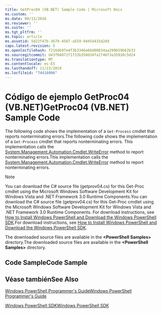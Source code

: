 ```yaml
---
title: GetProc04 (VB.NET) Sample Code | Microsoft Docs
ms.custom: ''
ms.date: 09/13/2016
ms.reviewer: ''
ms.suite: ''
ms.tgt_pltfrm: ''
ms.topic: article
ms.assetid: 5d22f47b-3679-4587-a559-94454415d2dd
caps.latest.revision: 5
ms.openlocfilehash: f2164b97e4f3b3346e66d00834aa299659b62b33
ms.sourcegitcommit: d43f66071f1f33b350d34fa1f46f3a35910c5d24
ms.translationtype: MT
ms.contentlocale: es-ES
ms.lasthandoff: 11/23/2019
ms.locfileid: "74416096"
---
```

# <a name="getproc04-vbnet-sample-code"></a><span data-ttu-id="f043b-102">Código de ejemplo GetProc04 (VB.NET)</span><span class="sxs-lookup"><span data-stu-id="f043b-102">GetProc04 (VB.NET) Sample Code</span></span>

<span data-ttu-id="f043b-103">The following code shows the implementation of a `Get-Process` cmdlet that reports nonterminating errors.</span><span class="sxs-lookup"><span data-stu-id="f043b-103">The following code shows the implementation of a `Get-Process` cmdlet that reports nonterminating errors.</span></span> <span data-ttu-id="f043b-104">This implementation calls the [System.Management.Automation.Cmdlet.WriteError](/dotnet/api/System.Management.Automation.Cmdlet.WriteError) method to report nonterminating errors.</span><span class="sxs-lookup"><span data-stu-id="f043b-104">This implementation calls the [System.Management.Automation.Cmdlet.WriteError](/dotnet/api/System.Management.Automation.Cmdlet.WriteError) method to report nonterminating errors.</span></span>

> [!NOTE]
> <span data-ttu-id="f043b-105">You can download the C# source file (getprov04.cs) for this Get-Proc cmdlet using the Microsoft Windows Software Development Kit for Windows Vista and .NET Framework 3.0 Runtime Components.</span><span class="sxs-lookup"><span data-stu-id="f043b-105">You can download the C# source file (getprov04.cs) for this Get-Proc cmdlet using the Microsoft Windows Software Development Kit for Windows Vista and .NET Framework 3.0 Runtime Components.</span></span> <span data-ttu-id="f043b-106">For download instructions, see [How to Install Windows PowerShell and Download the Windows PowerShell SDK](/powershell/scripting/developer/installing-the-windows-powershell-sdk).</span><span class="sxs-lookup"><span data-stu-id="f043b-106">For download instructions, see [How to Install Windows PowerShell and Download the Windows PowerShell SDK](/powershell/scripting/developer/installing-the-windows-powershell-sdk).</span></span>
>
> <span data-ttu-id="f043b-107">The downloaded source files are available in the **\<PowerShell Samples>** directory.</span><span class="sxs-lookup"><span data-stu-id="f043b-107">The downloaded source files are available in the **\<PowerShell Samples>** directory.</span></span>

## <a name="code-sample"></a><span data-ttu-id="f043b-108">Code Sample</span><span class="sxs-lookup"><span data-stu-id="f043b-108">Code Sample</span></span>

<!-- TODO!!!: review snippet reference  [!CODE [Msh_samplesgetproc04#GetProc04vball](Msh_samplesgetproc04#GetProc04vball)]  -->

## <a name="see-also"></a><span data-ttu-id="f043b-109">Véase también</span><span class="sxs-lookup"><span data-stu-id="f043b-109">See Also</span></span>

[<span data-ttu-id="f043b-110">Windows PowerShell Programmer's Guide</span><span class="sxs-lookup"><span data-stu-id="f043b-110">Windows PowerShell Programmer's Guide</span></span>](./windows-powershell-programmer-s-guide.md)

[<span data-ttu-id="f043b-111">Windows PowerShell SDK</span><span class="sxs-lookup"><span data-stu-id="f043b-111">Windows PowerShell SDK</span></span>](../windows-powershell-reference.md)
